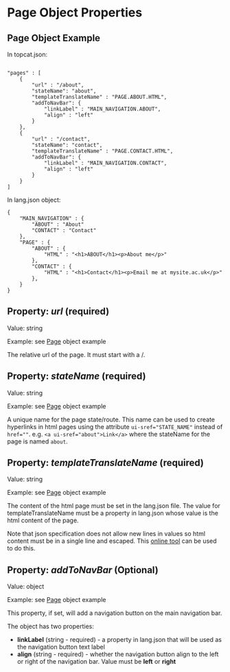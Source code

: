 # Page Object Properties

## Page Object Example

In topcat.json:

```

"pages" : [
    {
        "url" : "/about",
        "stateName": "about",
        "templateTranslateName" : "PAGE.ABOUT.HTML",
        "addToNavBar": {
            "linkLabel" : "MAIN_NAVIGATION.ABOUT",
            "align" : "left"
        }
    },
    {
        "url" : "/contact",
        "stateName": "contact",
        "templateTranslateName" : "PAGE.CONTACT.HTML",
        "addToNavBar": {
            "linkLabel" : "MAIN_NAVIGATION.CONTACT",
            "align" : "left"
        }
    }
]
```

In lang.json object:

```
{
    "MAIN_NAVIGATION" : {
        "ABOUT" : "About"
        "CONTACT" : "Contact"
    },
    "PAGE" : {
        "ABOUT" : {
            "HTML" : "<h1>ABOUT</h1><p>About me</p>"
        },
        "CONTACT" : {
            "HTML" : "<h1>Contact</h1><p>Email me at mysite.ac.uk</p>"
        },
    }
}
```

## Property: _**url**_ (required)

Value: string

Example: see [Page](#Page-Object-Example) object example

The relative url of the page. It must start with a /.


## Property: _**stateName**_ (required)

Value: string

Example: see [Page](#Page-Object-Example) object example

A unique name for the page state/route. This name can be used to create hyperlinks in html pages using the attribute `ui-sref="STATE_NAME"` instead of `href=""`. e.g. `<a ui-sref="about">Link</a>` where the stateName for the page is named `about`.


## Property: _**templateTranslateName**_ (required)

Value: string

Example: see [Page](#Page-Object-Example) object example

The content of the html page must be set in the lang.json file. The value for templateTranslateName must be a property in lang.json whose value is the html content of the page.

Note that json specification does not allow new lines in values so html content must be in a single line and escaped. This [online tool](http://bernhardhaeussner.de/odd/json-escape/) can be used to do this.


## Property: _**addToNavBar**_ (Optional)

Value: object

Example: see [Page](#Page-Object-Example) object example

This property, if set, will add a navigation button on the main navigation bar.

The object has two properties:

  - **linkLabel** (string - required) - a property in lang.json that will be used as the navigation button text label
  - **align** (string - required) - whether the navigation button align to the left or right of the navigation bar. Value must be **left** or **right**